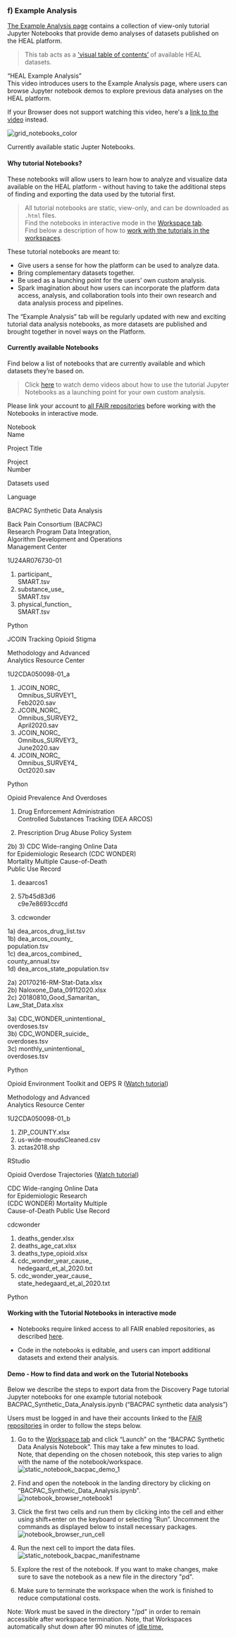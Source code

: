 
### f) Example Analysis

[The Example Analysis page](https://healdata.org/resource-browser) contains a collection of view-only tutorial Jupyter Notebooks that provide demo analyses of datasets published on the HEAL platform.

> This tab acts as a ['visual table of contents’](#CurrentlyAvailableNotebooks) of available HEAL datasets.

“HEAL Example Analysis”  
This video introduces users to the Example Analysis page, where users can browse Jupyter notebook demos to explore previous data analyses on the HEAL platform.  
  
   
If your Browser does not support watching this video, here's a [link to the video](videos/Opioid_Ovderdose_Traj_CDCWonder_Demo_2021-07-21.mp4) instead.  
  

![grid_notebooks_color](img/grid_notebooks_color.png)

Currently available static Jupter Notebooks.

#### Why tutorial Notebooks?

These notebooks will allow users to learn how to analyze and visualize data available on the HEAL platform - without having to take the additional steps of finding and exporting the data used by the tutorial first.

> All tutorial notebooks are static, view-only, and can be downloaded as `.html` files.  
> Find the notebooks in interactive mode in the [Workspace tab](#Workspaces).  
> Find below a description of how to [work with the tutorials in the workspaces](#WorkingTutorialNotebooksInteractively).  

These tutorial notebooks are meant to:

*   Give users a sense for how the platform can be used to analyze data.
*   Bring complementary datasets together.
*   Be used as a launching point for the users’ own custom analysis.
*   Spark imagination about how users can incorporate the platform data access, analysis, and collaboration tools into their own research and data analysis process and pipelines.

The “Example Analysis” tab will be regularly updated with new and exciting tutorial data analysis notebooks, as more datasets are published and brought together in novel ways on the Platform.

#### Currently available Notebooks

Find below a list of notebooks that are currently available and which datasets they’re based on.

> Click [here](#Tutorials) to watch demo videos about how to use the tutorial Jupyter Notebooks as a launching point for your own custom analysis.

Please link your account to [all FAIR repositories](#LinkingAccessTo) before working with the Notebooks in interactive mode.

Notebook  
Name

Project Title

Project  
Number

Datasets used

Language

BACPAC Synthetic Data Analysis

Back Pain Consortium (BACPAC)  
Research Program Data Integration,  
Algorithm Development and Operations  
Management Center

1U24AR076730-01

1) participant\_  
SMART.tsv  
2) substance\_use\_  
SMART.tsv  
3) physical\_function\_  
SMART.tsv

Python

JCOIN Tracking Opioid Stigma

Methodology and Advanced  
Analytics Resource Center

1U2CDA050098-01\_a

1) JCOIN\_NORC\_  
Omnibus\_SURVEY1\_  
Feb2020.sav  
2) JCOIN\_NORC\_  
Omnibus\_SURVEY2\_  
April2020.sav  
3) JCOIN\_NORC\_  
Omnibus\_SURVEY3\_  
June2020.sav  
4) JCOIN\_NORC\_  
Omnibus\_SURVEY4\_  
Oct2020.sav

Python

Opioid Prevalence And Overdoses

1) Drug Enforcement Administration  
Controlled Substances Tracking (DEA ARCOS)  
  
2) Prescription Drug Abuse Policy System  
  
2b) 3) CDC Wide-ranging Online Data  
for Epidemiologic Research (CDC WONDER)  
Mortality Multiple Cause-of-Death  
Public Use Record  

1) deaarcos1  
  
2) 57b45d83d6  
c9e7e8693ccdfd  
  
3) cdcwonder  

1a) dea\_arcos\_drug\_list.tsv  
1b) dea\_arcos\_county\_  
population.tsv  
1c) dea\_arcos\_combined\_  
county\_annual.tsv  
1d) dea\_arcos\_state\_population.tsv  
  
2a) 20170216-RM-Stat-Data.xlsx  
2b) Naloxone\_Data\_09112020.xlsx  
2c) 20180810\_Good\_Samaritan\_  
Law\_Stat\_Data.xlsx  
  
3a) CDC\_WONDER\_unintentional\_  
overdoses.tsv  
3b) CDC\_WONDER\_suicide\_  
overdoses.tsv  
3c) monthly\_unintentional\_  
overdoses.tsv  

Python

Opioid Environment Toolkit and OEPS R ([Watch tutorial](#Tutorials))

Methodology and Advanced  
Analytics Resource Center

1U2CDA050098-01\_b

1) ZIP\_COUNTY.xlsx  
2) us-wide-moudsCleaned.csv  
3) zctas2018.shp  

RStudio

Opioid Overdose Trajectories ([Watch tutorial](#Tutorials))

CDC Wide-ranging Online Data  
for Epidemiologic Research  
(CDC WONDER) Mortality Multiple  
Cause-of-Death Public Use Record

cdcwonder

1) deaths\_gender.xlsx  
2) deaths\_age\_cat.xlsx  
3) deaths\_type\_opioid.xlsx  
4) cdc\_wonder\_year\_cause\_  
hedegaard\_et\_al\_2020.txt  
5) cdc\_wonder\_year\_cause\_  
state\_hedegaard\_et\_al\_2020.txt

Python

#### Working with the Tutorial Notebooks in interactive mode

*   Notebooks require linked access to all FAIR enabled repositories, as described [here](#LinkingAccessTo).

*   Code in the notebooks is editable, and users can import additional datasets and extend their analysis.

#### Demo - How to find data and work on the Tutorial Notebooks

Below we describe the steps to export data from the Discovery Page tutorial Jupyter notebooks for one example tutorial notebook BACPAC\_Synthetic\_Data\_Analysis.ipynb (“BACPAC synthetic data analysis”)

Users must be logged in and have their accounts linked to the [FAIR repositories](#LinkingAccessTo) in order to follow the steps below.

1.  Go to the [Workspace tab](https://healdata.org/workspace) and click “Launch” on the “BACPAC Synthetic Data Analysis Notebook”. This may take a few minutes to load.  
    Note, that depending on the chosen notebook, this step varies to align with the name of the notebook/workspace.  
    ![static_notebook_bacpac_demo_1](img/static_notebook_bacpac_demo_1.png)  
      
    
2.  Find and open the notebook in the landing directory by clicking on “BACPAC\_Synthetic\_Data\_Analysis.ipynb".  
    ![notebook_browser_notebook1](img/static_notebook_bacpac_demo.png)  
      
    
3.  Click the first two cells and run them by clicking into the cell and either using shift+enter on the keyboard or selecting “Run”. Uncomment the commands as displayed below to install necessary packages.  
    ![notebook_browser_run_cell](img/notebook_browser_run_cell.png)  
      
    
4.  Run the next cell to import the data files.  
    ![static_notebook_bacpac_manifestname](img/static_notebook_bacpac_manifestname.png)  
      
    
5.  Explore the rest of the notebook. If you want to make changes, make sure to save the notebook as a new file in the directory "pd".  
      
    
6.  Make sure to terminate the workspace when the work is finished to reduce computational costs.

Note: Work must be saved in the directory "/pd" in order to remain accessible after workspace termination. Note, that Workspaces automatically shut down after 90 minutes of [idle time.](#AutomaticWorkspaceShutdown)